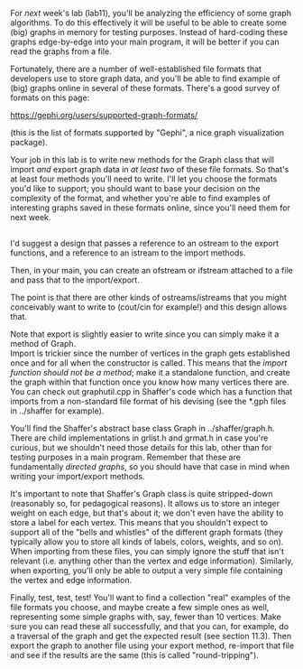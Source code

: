 
For *next* week's lab (lab11), you'll be analyzing the
efficiency of some graph algorithms. To do this effectively
it will be useful to be able to create some (big) graphs in
memory for testing purposes.  Instead of hard-coding these graphs
edge-by-edge into your main program, it will be better if you
can read the graphs from a file.

Fortunately, there are a number of well-established file formats
that developers use to store graph data, and you'll be able to find
example of (big) graphs online in several of these formats. 
There's a good survey of formats on this page:

https://gephi.org/users/supported-graph-formats/

(this is the list of formats supported by "Gephi", a nice
graph visualization package).

Your job in this lab is to write new methods for the Graph class
that will import *and* export graph data in *at least two*
of these file formats.  So that's at least four methods you'll
need to write.  I'll let you choose the formats you'd like
to support; you should want to base your decision on the complexity
of the format, and whether you're able to find examples of
interesting graphs saved in these formats online, since you'll
need them for next week.

##
I'd suggest a design that passes a reference to an ostream
to the export functions, and a reference to an istream to the
import methods.  

Then, in your main, you can create an
ofstream or ifstream attached to a file and pass that to 
the import/export.  

The point is that there are other kinds
of ostreams/istreams that you might conceivably want to write
to (cout/cin for example!) and this design allows that.

Note that export is slightly easier to write since you can simply
make it a method of Graph.  
Import is trickier since the number of
vertices in the graph gets established once and for all when
the constructor is called.  This means that the _import function
should not be a method_; make it a standalone function, and
create the graph within that function once you know how many
vertices there are. You can check out graphutil.cpp in Shaffer's
code which has a function that imports from a non-standard file
format of his devising (see the *.gph files in ../shaffer for example).

You'll find the Shaffer's abstract base class Graph in
../shaffer/graph.h.  There are child implementations
in grlist.h and grmat.h in case you're curious, but
we shouldn't need those details for this lab, other than
for testing purposes in a main program. Remember that
these are fundamentally *directed graphs*, so you should
have that case in mind when writing your import/export
methods.

It's important to note that Shaffer's Graph class is 
quite stripped-down (reasonably so, for pedagogical reasons). 
It allows us to store an integer weight on each edge, but that's
about it; we don't even have the ability to store a label for
each vertex.  This means that you shouldn't expect to support all
of the "bells and whistles" of the different graph formats
(they typically allow you to store all kinds of
labels, colors, weights, and so on).  When importing from
these files, you can simply ignore the stuff that isn't relevant
(i.e. anything other than the vertex and edge information).
Similarly, when exporting, you'll only be able to output
a very simple file containing the vertex and edge information.

Finally, test, test, test! You'll want to find a collection "real" 
examples of the file formats you choose, and maybe create a few
simple ones as well, representing some simple graphs with, say, 
fewer than 10 vertices.  Make sure you can read these all successfully,
and that you can, for example, do a traversal of the graph and get the
expected result (see section 11.3). Then export the graph to another
file using your export method, re-import that file and see if the
results are the same (this is called "round-tripping").




